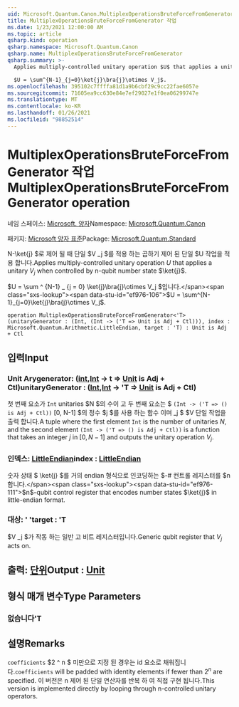 ```yaml
---
uid: Microsoft.Quantum.Canon.MultiplexOperationsBruteForceFromGenerator
title: MultiplexOperationsBruteForceFromGenerator 작업
ms.date: 1/23/2021 12:00:00 AM
ms.topic: article
qsharp.kind: operation
qsharp.namespace: Microsoft.Quantum.Canon
qsharp.name: MultiplexOperationsBruteForceFromGenerator
qsharp.summary: >-
  Applies multiply-controlled unitary operation $U$ that applies a unitary $V_j$ when controlled by n-qubit number state $\ket{j}$.

  $U = \sum^{N-1}_{j=0}\ket{j}\bra{j}\otimes V_j$.
ms.openlocfilehash: 395102c7ffffa81d1a9b6cbf29c9cc22fae6057e
ms.sourcegitcommit: 71605ea9cc630e84e7ef29027e1f0ea06299747e
ms.translationtype: MT
ms.contentlocale: ko-KR
ms.lasthandoff: 01/26/2021
ms.locfileid: "98852514"
---
```

# <a name="multiplexoperationsbruteforcefromgenerator-operation"></a><span data-ttu-id="ef976-102">MultiplexOperationsBruteForceFromGenerator 작업</span><span class="sxs-lookup"><span data-stu-id="ef976-102">MultiplexOperationsBruteForceFromGenerator operation</span></span>

<span data-ttu-id="ef976-103">네임 스페이스: [Microsoft. 양자](xref:Microsoft.Quantum.Canon)</span><span class="sxs-lookup"><span data-stu-id="ef976-103">Namespace: [Microsoft.Quantum.Canon](xref:Microsoft.Quantum.Canon)</span></span>

<span data-ttu-id="ef976-104">패키지: [Microsoft 양자 표준](https://nuget.org/packages/Microsoft.Quantum.Standard)</span><span class="sxs-lookup"><span data-stu-id="ef976-104">Package: [Microsoft.Quantum.Standard](https://nuget.org/packages/Microsoft.Quantum.Standard)</span></span>


<span data-ttu-id="ef976-105">N-\ket{j} $로 제어 될 때 단일 $V _j $를 적용 하는 곱하기 제어 된 단일 $U 작업을 적용 합니다.</span><span class="sxs-lookup"><span data-stu-id="ef976-105">Applies multiply-controlled unitary operation $U$ that applies a unitary $V_j$ when controlled by n-qubit number state $\ket{j}$.</span></span>

<span data-ttu-id="ef976-106">$U = \sum ^ {N-1} _ {j = 0} \ket{j}\bra{j}\otimes V_j $입니다.</span><span class="sxs-lookup"><span data-stu-id="ef976-106">$U = \sum^{N-1}_{j=0}\ket{j}\bra{j}\otimes V_j$.</span></span>

```qsharp
operation MultiplexOperationsBruteForceFromGenerator<'T> (unitaryGenerator : (Int, (Int -> ('T => Unit is Adj + Ctl))), index : Microsoft.Quantum.Arithmetic.LittleEndian, target : 'T) : Unit is Adj + Ctl
```


## <a name="input"></a><span data-ttu-id="ef976-107">입력</span><span class="sxs-lookup"><span data-stu-id="ef976-107">Input</span></span>

### <a name="unitarygenerator--intint---t--unit--is-adj--ctl"></a><span data-ttu-id="ef976-108">Unit Arygenerator: ([int](xref:microsoft.quantum.lang-ref.int),[Int](xref:microsoft.quantum.lang-ref.int) -> t => [Unit](xref:microsoft.quantum.lang-ref.unit)  is Adj + Ctl)</span><span class="sxs-lookup"><span data-stu-id="ef976-108">unitaryGenerator : ([Int](xref:microsoft.quantum.lang-ref.int),[Int](xref:microsoft.quantum.lang-ref.int) -> 'T => [Unit](xref:microsoft.quantum.lang-ref.unit)  is Adj + Ctl)</span></span>

<span data-ttu-id="ef976-109">첫 번째 요소가 `Int` unitaries $N $의 수이 고 두 번째 요소는 $ `(Int -> ('T => () is Adj + Ctl))` [0, N-1] $의 정수 $j $를 사용 하는 함수 이며 _j $ $V 단일 작업을 출력 합니다.</span><span class="sxs-lookup"><span data-stu-id="ef976-109">A tuple where the first element `Int` is the number of unitaries $N$, and the second element `(Int -> ('T => () is Adj + Ctl))` is a function that takes an integer $j$ in $[0,N-1]$ and outputs the unitary operation $V_j$.</span></span>


### <a name="index--littleendian"></a><span data-ttu-id="ef976-110">인덱스: [LittleEndian](xref:Microsoft.Quantum.Arithmetic.LittleEndian)</span><span class="sxs-lookup"><span data-stu-id="ef976-110">index : [LittleEndian](xref:Microsoft.Quantum.Arithmetic.LittleEndian)</span></span>

<span data-ttu-id="ef976-111">숫자 상태 $ \ket{j} $를 거의 endian 형식으로 인코딩하는 $-# 컨트롤 레지스터를 $n 합니다.</span><span class="sxs-lookup"><span data-stu-id="ef976-111">$n$-qubit control register that encodes number states $\ket{j}$ in little-endian format.</span></span>


### <a name="target--t"></a><span data-ttu-id="ef976-112">대상: ' '</span><span class="sxs-lookup"><span data-stu-id="ef976-112">target : 'T</span></span>

<span data-ttu-id="ef976-113">$V _j $가 작동 하는 일반 고 비트 레지스터입니다.</span><span class="sxs-lookup"><span data-stu-id="ef976-113">Generic qubit register that $V_j$ acts on.</span></span>



## <a name="output--unit"></a><span data-ttu-id="ef976-114">출력: [단위](xref:microsoft.quantum.lang-ref.unit)</span><span class="sxs-lookup"><span data-stu-id="ef976-114">Output : [Unit](xref:microsoft.quantum.lang-ref.unit)</span></span>



## <a name="type-parameters"></a><span data-ttu-id="ef976-115">형식 매개 변수</span><span class="sxs-lookup"><span data-stu-id="ef976-115">Type Parameters</span></span>

### <a name="t"></a><span data-ttu-id="ef976-116">없습니다</span><span class="sxs-lookup"><span data-stu-id="ef976-116">'T</span></span>



## <a name="remarks"></a><span data-ttu-id="ef976-117">설명</span><span class="sxs-lookup"><span data-stu-id="ef976-117">Remarks</span></span>

<span data-ttu-id="ef976-118">`coefficients` $2 ^ n $ 미만으로 지정 된 경우는 id 요소로 채워집니다.</span><span class="sxs-lookup"><span data-stu-id="ef976-118">`coefficients` will be padded with identity elements if fewer than $2^n$ are specified.</span></span> <span data-ttu-id="ef976-119">이 버전은 n 제어 된 단일 연산자를 반복 하 여 직접 구현 됩니다.</span><span class="sxs-lookup"><span data-stu-id="ef976-119">This version is implemented directly by looping through n-controlled unitary operators.</span></span>